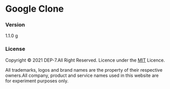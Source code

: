 # Google Clone

### Version
1.1.0
g
### License 
Copyright © 2021 DEP-7.All Right Reserved.
Licence under the [MIT](LICENSE.txt) Licence.

All trademarks, logos and brand names are the property of their respective owners.All company, product and service names used in this website are for experiment purposes only.